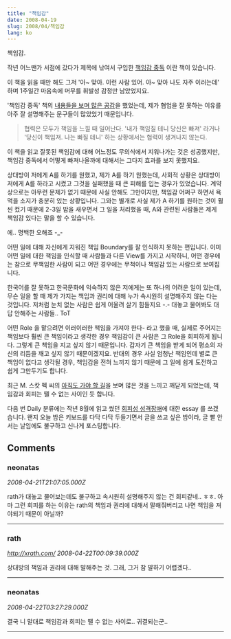 ```yaml
---
title: "책임감"
date: 2008-04-19
slug: 2008/04/책임감
lang: ko
---
```


책임감. 

작년 어느땐가  서점에 갔다가 제목에 낚여서 구입한 [책임감 중독](http://www.yes24.com/Goods/FTGoodsView.aspx?goodsNo=1986255&CategoryNumber=001001025001001) 이란 책이 있습니다.

이 책을 읽을 때만 해도 그저 '아~ 맞아. 이런 사람 있어. 아~ 맞아 나도 자주 이러는데' 하며 1주일간 마음속에 머무를 휘발성 감정만 남았었지요.

'책임감 중독' 책의 [내용들을 보며 많은 공감](/2007/11/책임감-중독)을 했었는데, 제가 협업을 잘 못하는 이유를 아주 잘 설명해주는 문구들이 많았었기 때문입니다. 


> 협력은 모두가 책임을 느낄 때 일어난다. '내가 책임질 테니 당신은 빠져' 라거나 '당신이 책임져. 나는 빠질 테니' 하는 상황에서는 협력이 생겨나지 않는다.


이 책을 읽고 잘못된 책임감에 대해 어느정도 무의식에서 지워나가는 것은 성공했지만, 책임감 중독에서 어떻게 빠져나올까에 대해서는 그다지 효과를 보지 못했지요.

 상대방이 저에게 A를 하기를 원했고, 제가 A를 하기 원했는데, 사회적 상황은 상대방이 저에게 A를 하라고 시켰고 그것을 실패했을 때 큰 피해를 입는 경우가 있었습니다. 계약상으로는 아무런 문제가 없기 때문에 사실 안해도 그만이지만, 책임감 어쩌구 하면서 욕먹을 소지가 충분히 있는 상황입니다.
 그와는 별개로 사실 제가 A 하기를 원하는 것이 훨씬 컸기 때문에 2-3일 밤을 새우면서 그 일을 처리했을 때, A와 관련된 사람들은 제게 책임감 있다는 말을 할 수 있습니다.

 에.. 명백한 오해죠 -_-

 어떤 일에 대해 자신에게 지워진 책임 Boundary를 잘 인식하지 못하는 편입니다. 이미 어떤 일에 대한 책임을 인식할 때 사람들과 다른 View를 가지고 시작하니, 어떤 경우에는 참으로 무책임한 사람이 되고 어떤 경우에는 무척이나 책임감 있는 사람으로 보여집니다.

 한국어를 잘 못하고 한국문화에 익숙하지 않은 저에게는 또 하나의 어려운 일이 있는데, 무슨 일을 할 때 제가 가지는 책임과 권리에 대해 누가 속시원히 설명해주지 않는 다는 것입니다. 저처럼 눈치 없는 사람은 쉽게 어울려 살기 힘들지요 -.- 대놓고 물어봐도 대답 안해주는 사람들.. ToT

 
 어떤 Role 을 맡으려면 이러이러한 책임을 가져야 한다- 라고 했을 때, 실제로 주어지는 책임보다 훨씬 큰 책임이라고 생각한 경우 책임감이 큰 사람은 그 Role을 회피하게 됩니다. 그렇게 큰 책임을 지고 싶지 않기 때문입니다. 갑자기 큰 책임을 받게 되어 평소의 자신의 리듬을 깨고 싶지 않기 때문이겠지요. 반대의 경우 사실 엄청난 책임인데 별로 큰 책임이 없다고 생각될 경우, 책임감을 전혀 느끼지 않기 때문에 그 일에 쉽게 도전하고 쉽게 그만두기도 합니다.

 최근 M. 스캇 펙 씨의 [아직도 가야 할 길](http://www.yes24.com/Goods/FTGoodsView.aspx?goodsNo=2502002)을 보며 많은 것을 느끼고 깨닫게 되었는데, 책임감과 회피는 뗄 수 없는 사이인 듯 합니다. 

 다음 번 Daily 분류에는 작년 8월에 읽고 썼던 [회피성 성격장애](/2007/08/회피성-성격장애)에 대한 essay 를 쓰겠습니다. 왠지 오늘 밤은 키보드를 다닥 다닥 두들기면서 글을 쓰고 싶은 밤이라, 글 빨 안서는 날임에도 불구하고 신나게 포스팅합니다.

## Comments

### neonatas
*2008-04-21T21:07:05.000Z*

rath가 대놓고 물어보는데도 불구하고 속시원히 설명해주지 않는 건 회피같네.. ㅎㅎ. 아마 그런 회피를 하는 이유는 rath의 책임과 권리에 대해서 말해줘버리고 나면 책임을 져야되기 때문이 아닐까?

---

### rath
*http://xrath.com/*
*2008-04-22T00:09:39.000Z*

상대방의 책임과 권리에 대해 말해주는 것. 
그래, 그거 참 말하기 어렵겠다..

---

### neonatas
*2008-04-22T03:27:29.000Z*

결국 니 말대로 책임감과 회피는 뗄 수 없는 사이로.. 귀결되는군..

---

